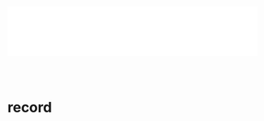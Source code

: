 
<iframe id='head' align="center" width="100%" height="100" src="python_show.html"  frameborder="no" border="0" marginwidth="0" marginheight="px" scrolling="no" ></iframe>

<style>
    .iframe{margin:0 auto;}
</style>
<script src="https://code.jquery.com/jquery-3.1.1.min.js"></script>
<script>
    var oDiv = document.getElementById('head');
    oDiv.style.position = 'fixed'; oDiv.style.top = '0px'; oDiv.style.left = '0px'; oDiv.style.backgroundColor = 'rgba(255,255,255,0)';
    document.querySelector("body > div > h1 > a").innerHTML=''
    document.title="python/record";

</script>

<br><br>
<!-- ___________________________________________ -->
<!-- ___________________________________________ -->

# record